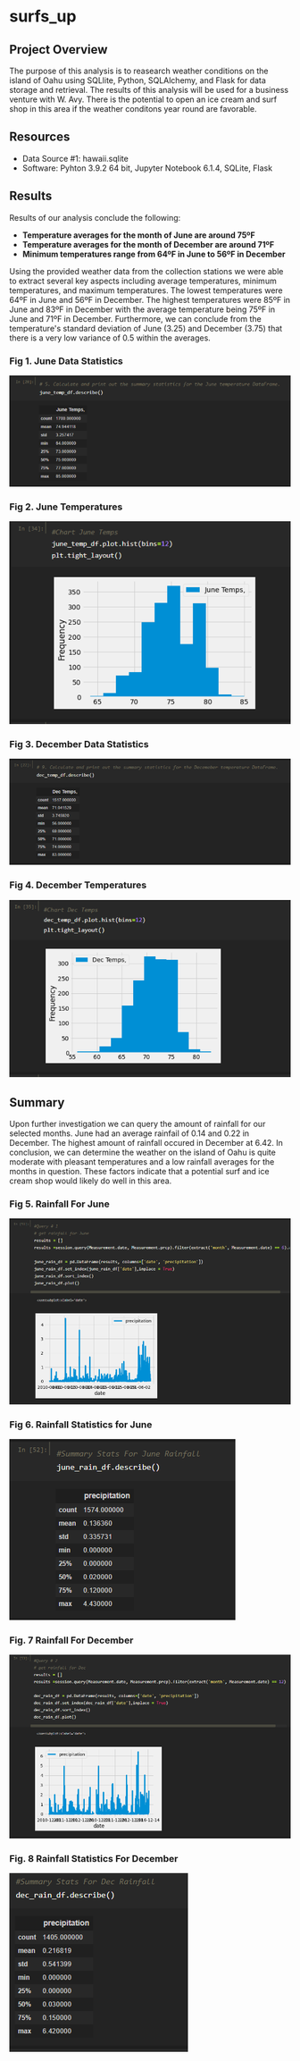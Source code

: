 # surfs_up
## Project Overview
The purpose of this analysis is to reasearch weather conditions on the island of Oahu using SQLlite, Python, SQLAlchemy, and Flask for data storage and retrieval.  The results of this analysis will be used for a business venture with W. Avy. There is the potential to open an ice cream and surf shop in this area if the weather conditons year round are favorable.

## Resources
* Data Source #1: hawaii.sqlite
* Software: Pyhton 3.9.2 64 bit, Jupyter Notebook 6.1.4, SQLite, Flask

## Results
Results of our analysis conclude the following:
* **Temperature averages for the month of June are around 75ºF**
* **Temperature averages for the month of December are around 71ºF**
* **Minimum temperatures range from 64ºF in June to 56ºF in December**

Using the provided weather data from the collection stations we were able to extract several key aspects including average temperatures, minimum temperatures, and maximum temperatures.  The lowest temperatures were 64ºF in June and 56ºF in December.  The highest temperatures were 85ºF in June and 83ºF in December with the average temperature being 75ºF in June and 71ºF in December.  Furthermore, we can conclude from the temperature's standard deviation of June (3.25) and December (3.75) that there is a very low variance of 0.5 within the averages.

### Fig 1.  June Data Statistics
![june_temp_stats](https://github.com/Jbailey8316/surfs_up/blob/main/Images/june_temp_stats.PNG)

### Fig 2. June Temperatures
![june_chart](https://github.com/Jbailey8316/surfs_up/blob/main/Images/june_temps.PNG)

### Fig 3. December Data Statistics
![dec_temp_stats](https://github.com/Jbailey8316/surfs_up/blob/main/Images/dec_temp_stats.PNG)

### Fig 4. December Temperatures
![dec_chart](https://github.com/Jbailey8316/surfs_up/blob/main/Images/dec_temps.PNG)

## Summary
Upon further investigation we can query the amount of rainfall for our selected months.  June had an average rainfail of 0.14 and 0.22 in December.  The highest amount of rainfall occured in December at 6.42. In conclusion, we can determine the weather on the island of Oahu is quite moderate with pleasant temperatures and a low rainfall averages for the months in question.  These factors indicate that a potential surf and ice cream shop would likely do well in this area.

### Fig 5. Rainfall For June
![june_rain_chart](https://github.com/Jbailey8316/surfs_up/blob/main/Images/june_rainfall.PNG)

### Fig 6. Rainfall Statistics for June
![june_rain](https://github.com/Jbailey8316/surfs_up/blob/main/Images/june_rain_stats.PNG)

### Fig. 7 Rainfall For December
![dec_rain_chart](https://github.com/Jbailey8316/surfs_up/blob/main/Images/dec_rainfall.PNG)

### Fig. 8 Rainfall Statistics For December
![dec_rain](https://github.com/Jbailey8316/surfs_up/blob/main/Images/dec_rain_stats.PNG)

